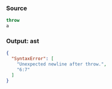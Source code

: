 ### Source
```js
throw
a
```

### Output: ast
```json
{
  "SyntaxError": [
    "Unexpected newline after throw.",
    "6:7"
  ]
}
```
